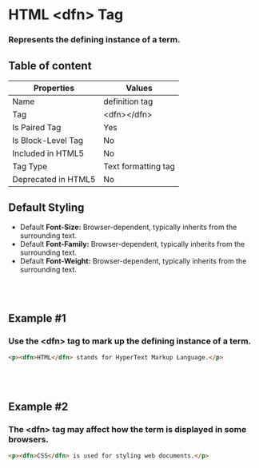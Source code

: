 # HTML &lt;dfn&gt; Tag

### Represents the defining instance of a term.



## Table of content


| Properties            | Values                                                               |
|---------------------|----------------------------------------------------------------------|
| Name                | definition tag                                                |
| Tag                 | &lt;dfn&gt;&lt;/dfn&gt;                                            |
| Is Paired Tag       | Yes                                                  |
| Is Block-Level Tag  | No                                |
| Included in HTML5   | No     |
| Tag Type            | Text formatting tag     |
| Deprecated in HTML5 | No     |


## Default Styling


-	Default **Font-Size:** Browser-dependent, typically inherits from the surrounding text.
-	Default **Font-Family:** Browser-dependent, typically inherits from the surrounding text.
-	Default **Font-Weight:** Browser-dependent, typically inherits from the surrounding text.


<br>
<br>

## Example #1
### Use the &lt;dfn&gt; tag to mark up the defining instance of a term.
```html
<p><dfn>HTML</dfn> stands for HyperText Markup Language.</p>
``` 
<br>
<br>

## Example #2
### The &lt;dfn&gt; tag may affect how the term is displayed in some browsers.
```html
<p><dfn>CSS</dfn> is used for styling web documents.</p>
``` 
<br>
<br>

